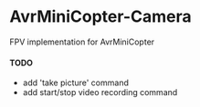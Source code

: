 # AvrMiniCopter-Camera
FPV implementation for AvrMiniCopter

#### TODO
- add 'take picture' command
- add start/stop video recording command
